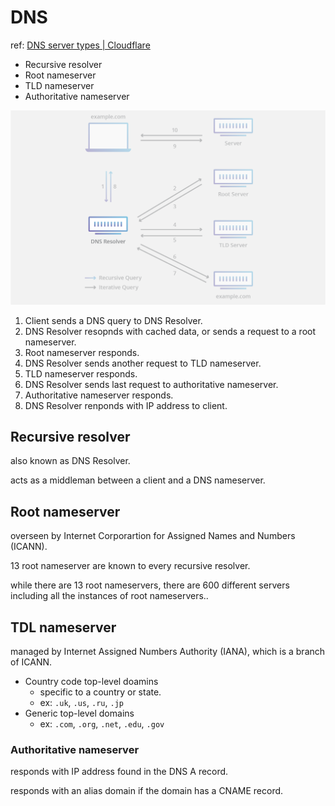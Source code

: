 # DNS
ref: [DNS server types | Cloudflare](https://www.cloudflare.com/learning/dns/dns-server-types/)

- Recursive resolver
- Root nameserver
- TLD nameserver
- Authoritative nameserver

![recursive_resolver](../images/recursive_resolver.png)

1. Client sends a DNS query to DNS Resolver.
2. DNS Resolver resopnds with cached data, or sends a request to a root nameserver.
3. Root nameserver responds.
4. DNS Resolver sends another request to TLD nameserver.
5. TLD nameserver responds.
6. DNS Resolver sends last request to authoritative nameserver.
7. Authoritative nameserver responds.
8. DNS Resolver renponds with IP address to client.

## Recursive resolver
also known as DNS Resolver.

acts as a middleman between a client and a DNS nameserver.


## Root nameserver
overseen by Internet Corporartion for Assigned Names and Numbers (ICANN).

13 root nameserver are known to every recursive resolver.

while there are 13 root nameservers, there are 600 different servers including all the instances of root nameservers..

## TDL nameserver
managed by Internet Assigned Numbers Authority (IANA), which is a branch of ICANN.

- Country code top-level doamins
  - specific to a country or state.
  - ex: `.uk`, `.us`, `.ru`, `.jp`
- Generic top-level domains
  - ex: `.com`, `.org`, `.net`, `.edu`, `.gov`

### Authoritative nameserver
responds with IP address found in the DNS A record.

responds with an alias domain if the domain has a CNAME record.
